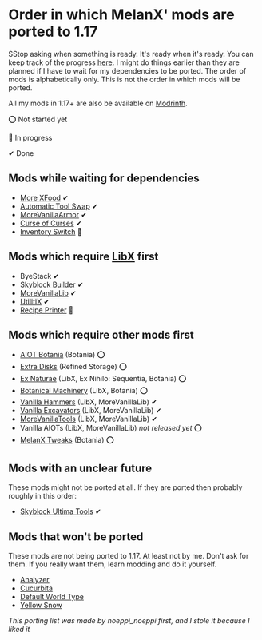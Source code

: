 # Order in which MelanX' mods are ported to 1.17

SStop asking when something is ready. It's ready when it's ready. You can keep track of the progress [here](https://melanx.github.io/Mod-Wikis/porting-information/1.18/).
I might do things earlier than they are planned if I have to wait for my dependencies to be ported.
The order of mods is alphabetically only. This is not the order in which mods will be ported.

All my mods in 1.17+ are also be available on [Modrinth](https://modrinth.com/user/MelanX).

⭕ Not started yet

🔁 In progress

✔ Done

## Mods while waiting for dependencies
- [More XFood](https://modrinth.com/mod/morexfood) ✔
- [Automatic Tool Swap](https://modrinth.com/mod/automatic-tool-swap) ✔ 
- [MoreVanillaArmor](https://modrinth.com/mod/morevanillaarmor) ✔
- [Curse of Curses](https://modrinth.com/mod/curse-of-curses) ✔
- [Inventory Switch](https://github.com/MelanX/InventorySwitch) 🔁
  
## Mods which require [LibX](https://github.com/ModdingX/LibX/tree/future "Progress of porting") first
- ByeStack ✔
- [Skyblock Builder](https://modrinth.com/mod/skyblock-builder) ✔
- [MoreVanillaLib](https://modrinth.com/mod/morevanillalib) ✔
- [UtilitiX](https://modrinth.com/mod/utilitix) ✔
- [Recipe Printer](https://modrinth.com/mod/recipe-printer) 🔁

## Mods which require other mods first
- [AIOT Botania](https://modrinth.com/mod/aiot-botania) (Botania) ⭕
- [Extra Disks](https://modrinth.com/mod/extra-disks) (Refined Storage) ⭕
- [Ex Naturae](https://modrinth.com/mod/ex-naturae) (LibX, Ex Nihilo: Sequentia, Botania) ⭕
- [Botanical Machinery](https://modrinth.com/mod/botanical-machinery) (LibX, Botania) ⭕
- [Vanilla Hammers](https://modrinth.com/mod/vanilla-hammers) (LibX, MoreVanillaLib) ✔
- [Vanilla Excavators](https://modrinth.com/mod/vanilla-excavators) (LibX, MoreVanillaLib) ✔
- [MoreVanillaTools](https://modrinth.com/mod/morevanillatools) (LibX, MoreVanillaLib) ✔
- Vanilla AIOTs (LibX, MoreVanillaLib) *not released yet* ⭕
- [MelanX Tweaks](https://www.curseforge.com/minecraft/mc-mods/melanx-tweaks) (Botania) ⭕

## Mods with an unclear future

These mods might not be ported at all. If  they are ported then probably roughly in this order:

- [Skyblock Ultima Tools](https://modrinth.com/mod/skyblock-ultima-tools) ✔

## Mods that won't be ported

These mods are not being ported to 1.17. At least not by me. Don't ask for them. If you really want them, learn modding
and do it yourself.

- [Analyzer](https://www.curseforge.com/minecraft/mc-mods/analyzer)
- [Cucurbita](https://www.curseforge.com/minecraft/mc-mods/cucurbita)
- [Default World Type](https://modrinth.com/mod/defaultworldtype)
- [Yellow Snow](https://modrinth.com/mod/yellow-snow)


*This porting list was made by noeppi_noeppi first, and I stole it because I liked it*
